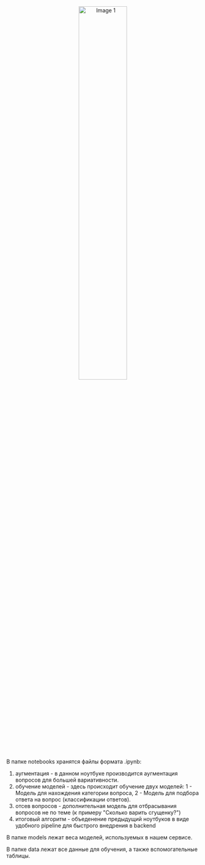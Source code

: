   <div align="center">
      <img src="https://sun9-78.userapi.com/impg/L0gBqEEnQLR6MM_JpjXat2GTnqaBwpsppjmpqA/8IdxadnwAp8.jpg?size=1280x720&quality=96&sign=ee8ceced3799c7520518c5863a7af4b6&type=album" alt="Image 1", width="50%">
  </div>

В папке notebooks хранятся файлы формата .ipynb:
  1. аугментация - в данном ноутбуке производится аугментация вопросов для большей вариативности.
  2. обучение моделей - здесь происходит обучение двух моделей: 1 - Модель для нахождения категории вопроса, 2 - Модель для подбора ответа на вопрос (классификации ответов).
  3. отсев вопросов - дополнительная модель для отбрасывания вопросов не по теме (к примеру "Сколько варить сгущенку?")
  4. итоговый алгоритм - объеденение предыдущий ноутбуков в виде удобного pipeline для быстрого внедрения в backend

     
В папке models лежат веса моделей, используемых в нашем сервисе.

В папке data лежат все данные для обучения, а также вспомогательные таблицы.
